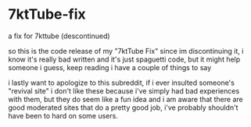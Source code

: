 # 7ktTube-fix
a fix for 7kttube (descontinued)

so this is the code release of my "7ktTube Fix" since im discontinuing it, i know it's really bad written and it's just
spaguetti code, but it might help someone i guess, keep reading i have a couple of things to say

i lastly want to apologize to this subreddit, if i ever insulted someone's "revival site" i don't like these because i've
simply had bad experiences with them, but they do seem like a fun idea and i am aware that there are good moderated sites 
that do a pretty good job, i've probably shouldn't have been to hard on some users.


